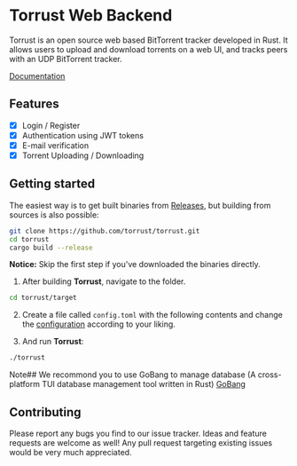 # Torrust Web Backend

Torrust is an open source web based BitTorrent tracker developed in Rust.
It allows users to upload and download torrents on a web UI, and tracks peers with an UDP BitTorrent tracker.

[Documentation](https://torrust.github.io/torrust-documentation/torrust-web-backend/about/)

## Features
* [X] Login / Register
* [X] Authentication using JWT tokens
* [X] E-mail verification
* [X] Torrent Uploading / Downloading

## Getting started
The easiest way is to get built binaries from [Releases](https://github.com/torrust/torrust-web-backend/releases),
but building from sources is also possible:

```bash
git clone https://github.com/torrust/torrust.git
cd torrust
cargo build --release
```

__Notice:__ Skip the first step if you've downloaded the binaries directly.

1. After building __Torrust__, navigate to the folder.
```bash
cd torrust/target
```

2. Create a file called `config.toml` with the following contents and change the [configuration](https://torrust.github.io/torrust-tracker/CONFIG.html) according to your liking.


3. And run __Torrust__:
```bash
./torrust
```

Note## We recommond you to use GoBang to manage database (A cross-platform TUI database management tool written in Rust)
[GoBang](https://github.com/TaKO8Ki/gobang)

## Contributing
Please report any bugs you find to our issue tracker. Ideas and feature requests are welcome as well!
Any pull request targeting existing issues would be very much appreciated.
